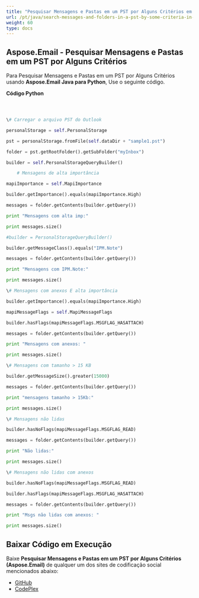 ```yaml
---
title: "Pesquisar Mensagens e Pastas em um PST por Alguns Critérios em Python"
url: /pt/java/search-messages-and-folders-in-a-pst-by-some-criteria-in-python/
weight: 60
type: docs
---
```


## **Aspose.Email - Pesquisar Mensagens e Pastas em um PST por Alguns Critérios**
Para Pesquisar Mensagens e Pastas em um PST por Alguns Critérios usando **Aspose.Email Java para Python**, Use o seguinte código.

**Código Python**

```python



\# Carregar o arquivo PST do Outlook

personalStorage = self.PersonalStorage

pst = personalStorage.fromFile(self.dataDir + "sample1.pst")

folder = pst.getRootFolder().getSubFolder("myInbox")

builder = self.PersonalStorageQueryBuilder()

    # Mensagens de alta importância

mapiImportance = self.MapiImportance

builder.getImportance().equals(mapiImportance.High)

messages = folder.getContents(builder.getQuery())

print "Mensagens com alta imp:" 

print messages.size()

#builder = PersonalStorageQueryBuilder()

builder.getMessageClass().equals("IPM.Note")

messages = folder.getContents(builder.getQuery())

print "Mensagens com IPM.Note:" 

print messages.size()

\# Mensagens com anexos E alta importância

builder.getImportance().equals(mapiImportance.High)

mapiMessageFlags = self.MapiMessageFlags

builder.hasFlags(mapiMessageFlags.MSGFLAG_HASATTACH)

messages = folder.getContents(builder.getQuery())

print "Mensagens com anexos: " 

print messages.size()

\# Mensagens com tamanho > 15 KB

builder.getMessageSize().greater(15000)

messages = folder.getContents(builder.getQuery())

print "mensagens tamanho > 15Kb:" 

print messages.size()

\# Mensagens não lidas

builder.hasNoFlags(mapiMessageFlags.MSGFLAG_READ)

messages = folder.getContents(builder.getQuery())

print "Não lidas:" 

print messages.size()

\# Mensagens não lidas com anexos

builder.hasNoFlags(mapiMessageFlags.MSGFLAG_READ)

builder.hasFlags(mapiMessageFlags.MSGFLAG_HASATTACH)

messages = folder.getContents(builder.getQuery())

print "Msgs não lidas com anexos: " 

print messages.size()

```
## **Baixar Código em Execução**
Baixe **Pesquisar Mensagens e Pastas em um PST por Alguns Critérios (Aspose.Email)** de qualquer um dos sites de codificação social mencionados abaixo:

- [GitHub](https://github.com/aspose-email/Aspose.Email-for-Java/releases/tag/Aspose.Email_Java_for_Python-v1.0)
- [CodePlex](https://archive.codeplex.com/?p=asposeemailjavapython)